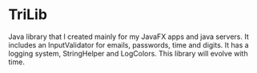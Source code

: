 # TriLib
Java library that I created mainly for my JavaFX apps and java servers. It includes an InputValidator for emails, passwords, time and digits. It has a logging system, StringHelper and LogColors. This library will evolve with time.
